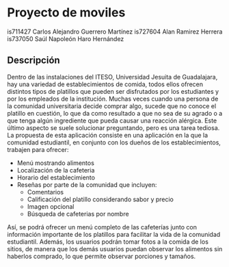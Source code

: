 # Proyecto de moviles
is711427 Carlos Alejandro Guerrero Martínez
is727604 Alan Ramirez Herrera
is737050 Saúl Napoleón Haro Hernández

## Descripción

Dentro de las instalaciones del ITESO, Universidad Jesuita de Guadalajara, hay una variedad de establecimientos de comida, todos ellos ofrecen distintos tipos de platillos que pueden ser disfrutados por los estudiantes y por los empleados de la institución. 
Muchas veces cuando una persona de la comunidad universitaria decide comprar algo, sucede que no conoce el platillo en cuestión, lo que da como resultado a que no sea de su agrado o a que tenga algún ingrediente que pueda causar una reacción alérgica. Este último aspecto se suele solucionar preguntando, pero es una tarea tediosa. 
La propuesta de esta aplicación consiste en una aplicación en la que la comunidad estudiantil, en conjunto con los dueños de los establecimientos, trabajen para ofrecer: 
- Menú mostrando alimentos
- Localización de la cafeteria 
- Horario del establecimiento 
- Reseñas por parte de la comunidad que incluyen: 
  - Comentarios 
  - Calificación del platillo considerando sabor y precio 
  - Imagen opcional
  - Búsqueda de cafeterias por nombre


Así, se podrá ofrecer un menú completo de las cafeterías junto con información importante de los platillos para facilitar la vida de la comunidad estudiantil. 
Además, los usuarios podrán tomar fotos a la comida de los sitios, de manera que los demás usuarios puedan observar los alimentos sin haberlos comprado, lo que permite observar porciones y tamaños.


